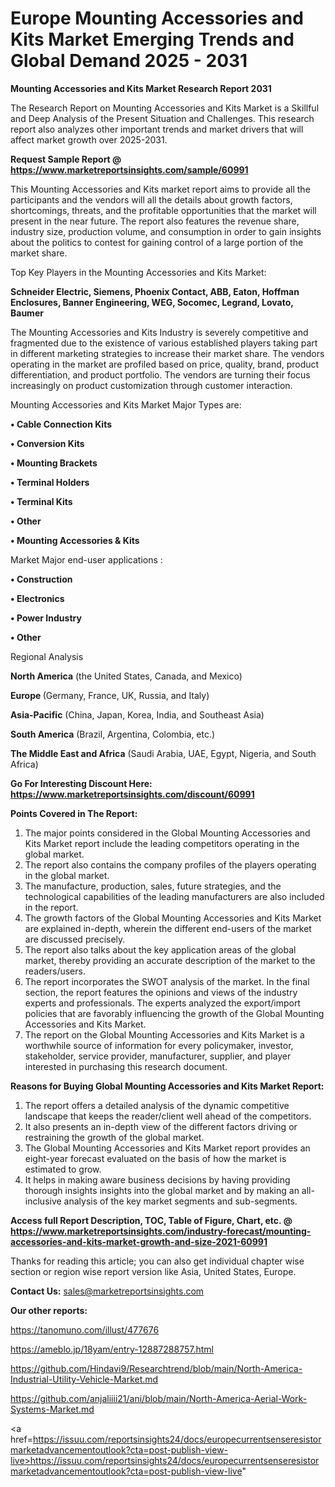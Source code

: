 # Europe Mounting Accessories and Kits Market Emerging Trends and Global Demand 2025 - 2031

<strong>Mounting Accessories and Kits Market Research Report 2031</strong>

The Research Report on Mounting Accessories and Kits Market is a Skillful and Deep Analysis of the Present Situation and Challenges. This research report also analyzes other important trends and market drivers that will affect market growth over 2025-2031.

<strong>Request Sample Report @ <a href=https://www.marketreportsinsights.com/sample/60991>https://www.marketreportsinsights.com/sample/60991</a></strong>

This Mounting Accessories and Kits market report aims to provide all the participants and the vendors will all the details about growth factors, shortcomings, threats, and the profitable opportunities that the market will present in the near future. The report also features the revenue share, industry size, production volume, and consumption in order to gain insights about the politics to contest for gaining control of a large portion of the market share.

Top Key Players in the Mounting Accessories and Kits Market:

<strong>Schneider Electric, Siemens, Phoenix Contact, ABB, Eaton, Hoffman Enclosures, Banner Engineering, WEG, Socomec, Legrand, Lovato, Baumer</strong>

The Mounting Accessories and Kits Industry is severely competitive and fragmented due to the existence of various established players taking part in different marketing strategies to increase their market share. The vendors operating in the market are profiled based on price, quality, brand, product differentiation, and product portfolio. The vendors are turning their focus increasingly on product customization through customer interaction.

Mounting Accessories and Kits Market Major Types are:

<strong>• Cable Connection Kits

• Conversion Kits

• Mounting Brackets

• Terminal Holders

• Terminal Kits

• Other

• Mounting Accessories & Kits</strong>

Market Major end-user applications :

<strong>• Construction

• Electronics

• Power Industry

• Other</strong>

Regional Analysis

</u><strong><b>North America</b></strong> (the United States, Canada, and Mexico)

<strong><b>Europe </b></strong>(Germany, France, UK, Russia, and Italy)

<strong><b>Asia-Pacific</b></strong> (China, Japan, Korea, India, and Southeast Asia)

<strong><b>South America</b></strong> (Brazil, Argentina, Colombia, etc.)

<strong><b>The Middle East and Africa</b></strong> (Saudi Arabia, UAE, Egypt, Nigeria, and South Africa)

<strong>Go For Interesting Discount Here: <a href=https://www.marketreportsinsights.com/discount/60991>https://www.marketreportsinsights.com/discount/60991</a></strong>

<strong>Points Covered in The Report:</strong>
<ol>
  <li>The major points considered in the Global Mounting Accessories and Kits Market report include the leading competitors operating in the global market.</li>
  <li>The report also contains the company profiles of the players operating in the global market.</li>
  <li>The manufacture, production, sales, future strategies, and the technological capabilities of the leading manufacturers are also included in the report.</li>
  <li>The growth factors of the Global Mounting Accessories and Kits Market are explained in-depth, wherein the different end-users of the market are discussed precisely.</li>
  <li>The report also talks about the key application areas of the global market, thereby providing an accurate description of the market to the readers/users.</li>
  <li>The report incorporates the SWOT analysis of the market. In the final section, the report features the opinions and views of the industry experts and professionals. The experts analyzed the export/import policies that are favorably influencing the growth of the Global Mounting Accessories and Kits Market.</li>
  <li>The report on the Global Mounting Accessories and Kits Market is a worthwhile source of information for every policymaker, investor, stakeholder, service provider, manufacturer, supplier, and player interested in purchasing this research document.</li>
</ol>
<strong>Reasons for Buying Global Mounting Accessories and Kits Market Report:</strong>

<ol>
  <li>The report offers a detailed analysis of the dynamic competitive landscape that keeps the reader/client well ahead of the competitors.</li>
  <li>It also presents an in-depth view of the different factors driving or restraining the growth of the global market.</li>
  <li>The Global Mounting Accessories and Kits Market report provides an eight-year forecast evaluated on the basis of how the market is estimated to grow.</li>
  <li>It helps in making aware business decisions by having providing thorough insights insights into the global market and by making an all-inclusive analysis of the key market segments and sub-segments.</li>
</ol>
<strong>Access full Report Description, TOC, Table of Figure, Chart, etc. @ <a href=https://www.marketreportsinsights.com/industry-forecast/mounting-accessories-and-kits-market-growth-and-size-2021-60991>https://www.marketreportsinsights.com/industry-forecast/mounting-accessories-and-kits-market-growth-and-size-2021-60991</a></strong>


Thanks for reading this article; you can also get individual chapter wise section or region wise report version like Asia, United States, Europe.

<strong>Contact Us:</strong>
sales@marketreportsinsights.com

<strong>Our other reports:</strong>

<a href=https://tanomuno.com/illust/477676>https://tanomuno.com/illust/477676</a>

<a href=https://ameblo.jp/18yam/entry-12887288757.html>https://ameblo.jp/18yam/entry-12887288757.html</a>

<a href=https://github.com/Hindavi9/Researchtrend/blob/main/North-America-Industrial-Utility-Vehicle-Market.md>https://github.com/Hindavi9/Researchtrend/blob/main/North-America-Industrial-Utility-Vehicle-Market.md</a>

<a href=https://github.com/anjaliiii21/ani/blob/main/North-America-Aerial-Work-Systems-Market.md>https://github.com/anjaliiii21/ani/blob/main/North-America-Aerial-Work-Systems-Market.md</a>

<a href=https://issuu.com/reportsinsights24/docs/europecurrentsenseresistormarketadvancementoutlook?cta=post-publish-view-live>https://issuu.com/reportsinsights24/docs/europecurrentsenseresistormarketadvancementoutlook?cta=post-publish-view-live</a>"
